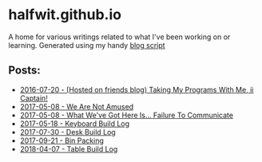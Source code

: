 # halfwit.github.io
A home for various writings related to what I've been working on or learning.
Generated using my handy [blog script](https://github.com/halfwit/blog)

## Posts:

* [2016-07-20 - (Hosted on friends blog) Taking My Programs With Me, ii Captain!](http://www.teamcool.net/posts/ubiquitous-flirting.html)
* [2017-05-08 - We Are Not Amused](https://halfwit.github.io/2017-05-08/Amused.html)
* [2017-05-08 - What We've Got Here Is... Failure To Communicate](https://halfwit.github.io/2017-05-08/Communicate.html)
* [2017-05-18 - Keyboard Build Log](https://halfwit.github.io/2017-05-18/Log.html)
* [2017-07-30 - Desk Build Log](https://halfwit.github.io/2017-07-30/Log.html)
* [2017-09-21 - Bin Packing](https://halfwit.github.io/2017-09-21/Packing.html)
* [2018-04-07 - Table Build Log](https://halfwit.github.io/2018-04-07/Log.html)
